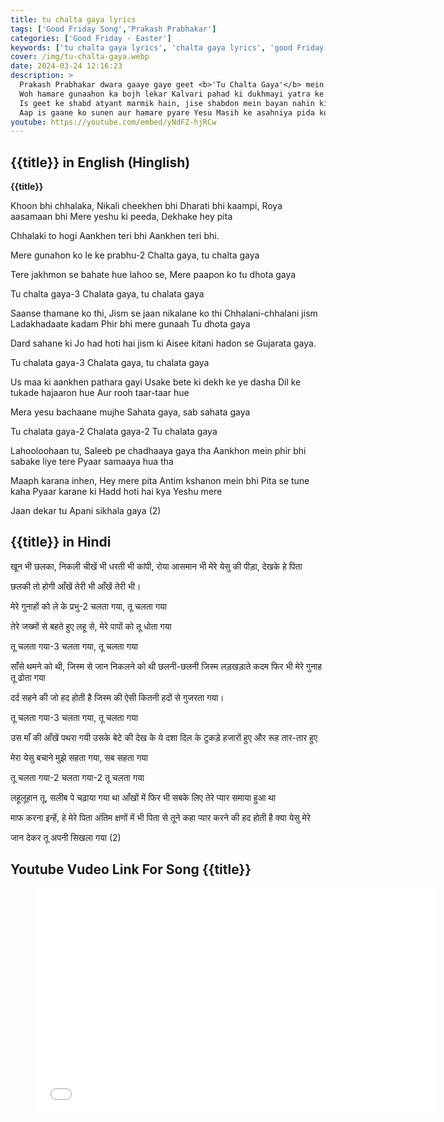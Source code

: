 ```yaml
---
title: tu chalta gaya lyrics
tags: ['Good Friday Song','Prakash Prabhakar']
categories: ['Good Friday - Easter']
keywords: ['tu chalta gaya lyrics', 'chalta gaya lyrics', 'good Friday']
cover: /img/tu-chalta-gaya.webp
date: 2024-03-24 12:16:23
description: >
  Prakash Prabhakar dwara gaaye gaye geet <b>'Tu Chalta Gaya'</b> mein Yeshu ke dukhbhog ka varnan kiya gaya hai.
  Woh hamare gunaahon ka bojh lekar Kalvari pahad ki dukhmayi yatra ke liye chalta gaya, aur jis saja ke hum bhagi the, use usne apne sir par le liya.
  Is geet ke shabd atyant marmik hain, jise shabdon mein bayan nahin kiya ja sakta.
  Aap is gaane ko sunen aur hamare pyare Yesu Masih ke asahniya pida ko mahsus karen.
youtube: https://youtube.com/embed/yNdFZ-hjRCw
---
```

## {{title}} in English (Hinglish)
**{{title}}**

Khoon bhi chhalaka,
Nikali cheekhen bhi
Dharati bhi kaampi,
Roya aasamaan bhi
Mere yeshu ki peeda,
Dekhake hey pita

Chhalaki to hogi
Aankhen teri bhi
Aankhen teri bhi.

Mere gunahon ko le ke prabhu-2
Chalta gaya, tu chalta gaya

Tere jakhmon se bahate hue lahoo se,
Mere paapon ko tu dhota gaya

Tu chalta gaya-3
Chalata gaya, tu chalata gaya

Saanse thamane ko thi,
Jism se jaan nikalane ko thi
Chhalani-chhalani jism
Ladakhadaate kadam
Phir bhi mere gunaah
Tu dhota gaya

Dard sahane ki
Jo had hoti hai jism ki
Aisee kitani hadon se
Gujarata gaya.

Tu chalata gaya-3
Chalata gaya, tu chalata gaya

Us maa ki aankhen pathara gayi
Usake bete ki dekh ke ye dasha
Dil ke tukade hajaaron hue
Aur rooh taar-taar hue

Mera yesu bachaane mujhe
Sahata gaya, sab sahata gaya

Tu chalata gaya-2
Chalata gaya-2
Tu chalata gaya

Lahooloohaan tu,
Saleeb pe chadhaaya gaya tha
Aankhon mein phir bhi sabake liye tere
Pyaar samaaya hua tha

Maaph karana inhen,
Hey mere pita
Antim kshanon mein bhi
Pita se tune kaha
Pyaar karane ki
Hadd hoti hai kya
Yeshu mere

Jaan dekar tu
Apani sikhala gaya (2)


## {{title}} in Hindi

खून भी छलका, निकली चीखें भी
धरती भी कांपी, रोया आसमान भी
मेरे येसु की पीड़ा, देखके हे पिता

छलकी तो होगी आँखें तेरी भी
आँखें तेरी भी।

मेरे गुनाहों को ले के प्रभु-2
चलता गया, तू चलता गया

तेरे जख्मों से बहते हुए लहू से,
मेरे पापों को तू धोता गया

तू चलता गया-3
चलता गया, तू चलता गया

साँसे थमने को थी,
जिस्म से जान निकलने को थी
छलनी-छलनी जिस्म
लड़खड़ाते कदम
फिर भी मेरे गुनाह
तू ढोता गया

दर्द सहने की
जो हद होती है जिस्म की
ऐसी कितनी हदों से
गुजरता गया।

तू चलता गया-3
चलता गया, तू चलता गया

उस माँ की आँखें पथरा गयी
उसके बेटे की देख के ये दशा
दिल के टुकड़े हजारों हुए
और रूह तार-तार हुए

मेरा येसु बचाने मुझे
सहता गया, सब सहता गया

तू चलता गया-2
चलता गया-2
तू चलता गया

लहूलूहान तू,
सलीब पे चढ़ाया गया था
आँखों में फिर भी सबके लिए तेरे
प्यार समाया हुआ था

माफ करना इन्हें,
हे मेरे पिता
अंतिम क्षणों में भी
पिता से तूने कहा
प्यार करने की
हद होती है क्या
येसु मेरे

जान देकर तू
अपनी सिखला गया (2)


## Youtube Vudeo Link For Song {{title}}
<figure class="image is-16by9">
<iframe class="has-ratio" width="640" height="360"
src="{{youtube}}"
frameborder="0" allow="accelerometer; autoplay; clipboard-write; encrypted-media; gyroscope;" allowfullscreen></iframe>
</figure>
